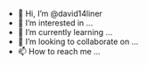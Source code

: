 - 👋 Hi, I’m @david14liner
- 👀 I’m interested in ...
- 🌱 I’m currently learning ...
- 💞️ I’m looking to collaborate on ...
- 📫 How to reach me ...

<!---
david14liner/david14liner is a ✨ special ✨ repository because its `README.md` (this file) appears on your GitHub profile.
You can click the Preview link to take a look at your changes.
--->
